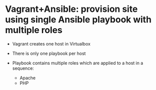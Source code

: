 Vagrant+Ansible: provision site using single Ansible playbook with multiple roles
=================================================================================

- Vagrant creates one host in Virtualbox

- There is only one playbook per host

- Playbook contains multiple roles which are applied to a host in a sequence:

   - Apache
   - PHP

